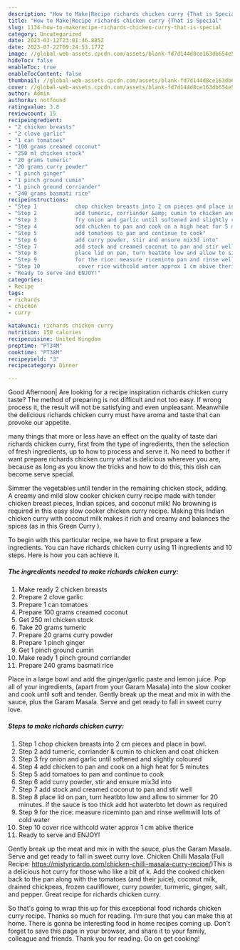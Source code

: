 ```yaml
---
description: "How to Make|Recipe richards chicken curry {That is Special"
title: "How to Make|Recipe richards chicken curry {That is Special"
slug: 1134-how-to-makerecipe-richards-chicken-curry-that-is-special
category: Uncategorized
date: 2023-03-12T23:01:46.885Z
date: 2023-07-22T09:24:53.177Z
image: //global-web-assets.cpcdn.com/assets/blank-fd7d144d8ce163db654e5a02c40b08a2775adb7897d16e4062681dc7e1b2800f.png
hideToc: false
enableToc: true
enableTocContent: false
thumbnail: //global-web-assets.cpcdn.com/assets/blank-fd7d144d8ce163db654e5a02c40b08a2775adb7897d16e4062681dc7e1b2800f.png
cover: //global-web-assets.cpcdn.com/assets/blank-fd7d144d8ce163db654e5a02c40b08a2775adb7897d16e4062681dc7e1b2800f.png
author: Admin
authorAv: notfound
ratingvalue: 3.8
reviewcount: 15
recipeingredient:
- "2 chicken breasts"
- "2 clove garlic"
- "1 can tomatoes"
- "100 grams creamed coconut"
- "250 ml chicken stock"
- "20 grams tumeric"
- "20 grams curry powder"
- "1 pinch ginger"
- "1 pinch ground cumin"
- "1 pinch ground corriander"
- "240 grams basmati rice"
recipeinstructions:
- "Step 1            chop chicken breasts into 2 cm pieces and place in bowl."
- "Step 2            add tumeric, corriander &amp; cumin to chicken and coat chicken"
- "Step 3            fry onion and garlic until softened and slightly coloured"
- "Step 4            add chicken to pan and cook on a high heat for 5 minutes"
- "Step 5            add tomatoes to pan and continue to cook"
- "Step 6            add curry powder, stir and ensure mix3d into"
- "Step 7            add stock and creamed coconut to pan and stir well"
- "Step 8            place lid on pan, turn heatbto low and allow to simmer for 20 minutes. if the sauce is too thick add hot waterbto let down as required"
- "Step 9            for the rice: measure riceminto pan and rinse wellmwill lots of cold water"
- "Step 10            cover rice withcold water approx 1 cm abive therice"
- "Ready to serve and ENJOY!"
categories:
- Recipe
tags:
- richards
- chicken
- curry

katakunci: richards chicken curry 
nutrition: 150 calories
recipecuisine: United Kingdom
preptime: "PT34M"
cooktime: "PT38M"
recipeyield: "3"
recipecategory: Dinner

---
```



Good Afternoon| Are looking for a recipe inspiration richards chicken curry taste? The method of preparing is not difficult and not too easy. If wrong process it, the result will not be satisfying and even unpleasant. Meanwhile the delicious richards chicken curry must have aroma and taste that can provoke our appetite.






many things that more or less have an effect on the quality of taste dari richards chicken curry, first from the type of ingredients, then the selection of fresh ingredients, up to how to process and serve it. No need to bother if want prepare richards chicken curry what is delicious wherever you are, because as long as you know the tricks and how to do this, this dish can become serve  special.


Simmer the vegetables until tender in the remaining chicken stock, adding. A creamy and mild slow cooker chicken curry recipe made with tender chicken breast pieces, Indian spices, and coconut milk! No browning is required in this easy slow cooker chicken curry recipe. Making this Indian chicken curry with coconut milk makes it rich and creamy and balances the spices (as in this Green Curry ).


To begin with this particular recipe, we have to first prepare a few ingredients. You can have richards chicken curry using 11 ingredients and 10 steps. Here is how you can achieve it.

<!--inarticleads1-->

##### The ingredients needed to make richards chicken curry:

1. Make ready 2 chicken breasts
1. Prepare 2 clove garlic
1. Prepare 1 can tomatoes
1. Prepare 100 grams creamed coconut
1. Get 250 ml chicken stock
1. Take 20 grams tumeric
1. Prepare 20 grams curry powder
1. Prepare 1 pinch ginger
1. Get 1 pinch ground cumin
1. Make ready 1 pinch ground corriander
1. Prepare 240 grams basmati rice


Place in a large bowl and add the ginger/garlic paste and lemon juice. Pop all of your ingredients, (apart from your Garam Masala) into the slow cooker and cook until soft and tender. Gently break up the meat and mix in with the sauce, plus the Garam Masala. Serve and get ready to fall in sweet curry love. 

<!--inarticleads2-->

##### Steps to make richards chicken curry:

1. Step 1            chop chicken breasts into 2 cm pieces and place in bowl.
1. Step 2            add tumeric, corriander &amp; cumin to chicken and coat chicken
1. Step 3            fry onion and garlic until softened and slightly coloured
1. Step 4            add chicken to pan and cook on a high heat for 5 minutes
1. Step 5            add tomatoes to pan and continue to cook
1. Step 6            add curry powder, stir and ensure mix3d into
1. Step 7            add stock and creamed coconut to pan and stir well
1. Step 8            place lid on pan, turn heatbto low and allow to simmer for 20 minutes. if the sauce is too thick add hot waterbto let down as required
1. Step 9            for the rice: measure riceminto pan and rinse wellmwill lots of cold water
1. Step 10            cover rice withcold water approx 1 cm abive therice
1. Ready to serve and ENJOY!

Gently break up the meat and mix in with the sauce, plus the Garam Masala. Serve and get ready to fall in sweet curry love. Chicken Chilli Masala (Full Recipe: https://mistyricardo.com/chicken-chilli-masala-curry-recipe/)This is a delicious hot curry for those who like a bit of k. Add the cooked chicken back to the pan along with the tomatoes (and their juice), coconut milk, drained chickpeas, frozen cauliflower, curry powder, turmeric, ginger, salt, and pepper. Great recipe for richards chicken curry. 

So that's going to wrap this up for this exceptional food richards chicken curry recipe. Thanks so much for reading. I'm sure that you can make this at home. There is gonna be interesting food in home recipes coming up. Don't forget to save this page in your browser, and share it to your family, colleague and friends. Thank you for reading. Go on get cooking!
